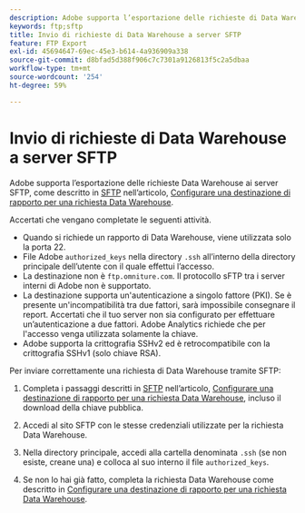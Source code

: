 ```yaml
---
description: Adobe supporta l’esportazione delle richieste di Data Warehouse ai server SFTP.
keywords: ftp;sftp
title: Invio di richieste di Data Warehouse a server SFTP
feature: FTP Export
exl-id: 45694647-69ec-45e3-b614-4a936909a338
source-git-commit: d8bfad5d388f906c7c7301a9126813f5c2a5dbaa
workflow-type: tm+mt
source-wordcount: '254'
ht-degree: 59%

---
```


# Invio di richieste di Data Warehouse a server SFTP

Adobe supporta l’esportazione delle richieste Data Warehouse ai server SFTP, come descritto in [SFTP](/help/export/data-warehouse/create-request/dw-request-report-destinations.md#sftp) nell’articolo, [Configurare una destinazione di rapporto per una richiesta Data Warehouse](/help/export/data-warehouse/create-request/dw-request-report-destinations.md).

Accertati che vengano completate le seguenti attività.

* Quando si richiede un rapporto di Data Warehouse, viene utilizzata solo la porta 22.
* File Adobe `authorized_keys` nella directory `.ssh` all’interno della directory principale dell’utente con il quale effettui l’accesso.
* La destinazione non è `ftp.omniture.com`. Il protocollo sFTP tra i server interni di Adobe non è supportato.
* La destinazione supporta un&#39;autenticazione a singolo fattore (PKI). Se è presente un&#39;incompatibilità tra due fattori, sarà impossibile consegnare il report. Accertati che il tuo server non sia configurato per effettuare un’autenticazione a due fattori. Adobe Analytics richiede che per l&#39;accesso venga utilizzata solamente la chiave.
* Adobe supporta la crittografia SSHv2 ed è retrocompatibile con la crittografia SSHv1 (solo chiave RSA).

Per inviare correttamente una richiesta di Data Warehouse tramite SFTP:

1. Completa i passaggi descritti in [SFTP](/help/export/data-warehouse/create-request/dw-request-report-destinations.md#sftp) nell’articolo, [Configurare una destinazione di rapporto per una richiesta Data Warehouse](/help/export/data-warehouse/create-request/dw-request-report-destinations.md), incluso il download della chiave pubblica.
1. Accedi al sito SFTP con le stesse credenziali utilizzate per la richiesta Data Warehouse.
1. Nella directory principale, accedi alla cartella denominata `.ssh` (se non esiste, creane una) e colloca al suo interno il file `authorized_keys`.

1. Se non lo hai già fatto, completa la richiesta Data Warehouse come descritto in [Configurare una destinazione di rapporto per una richiesta Data Warehouse](/help/export/data-warehouse/create-request/dw-request-report-destinations.md).
